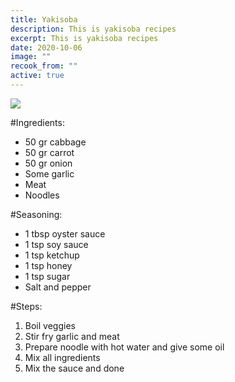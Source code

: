 ```yaml
---
title: Yakisoba
description: This is yakisoba recipes
excerpt: This is yakisoba recipes
date: 2020-10-06
image: ""
recook_from: ""
active: true
---
```

![](https://adinugraha.weebly.com/uploads/5/9/2/0/59204569/56586006-6adfd2c255-z_orig.jpg)

\#Ingredients:

* 50 gr cabbage
* 50 gr carrot
* 50 gr onion
* Some garlic
* Meat
* Noodles

\#Seasoning:

* 1 tbsp oyster sauce
* 1 tsp soy sauce
* 1 tsp ketchup
* 1 tsp honey
* 1 tsp sugar
* Salt and pepper

\#Steps:

1. Boil veggies
2. Stir fry garlic and meat
3. Prepare noodle with hot water and give some oil
4. Mix all ingredients
5. Mix the sauce and done